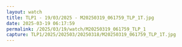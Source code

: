 ```yaml
---
layout: watch
title: TLP1 - 19/03/2025 - M20250319_061759_TLP_1T.jpg
date: 2025-03-19 06:17:59
permalink: /2025/03/19/watch/M20250319_061759_TLP_1
capture: TLP1/2025/202503/20250318/M20250319_061759_TLP_1T.jpg
---
```

